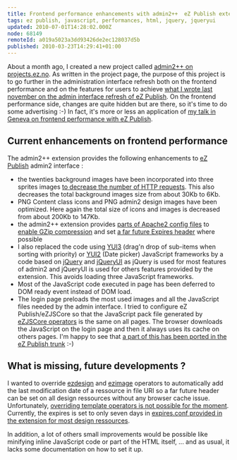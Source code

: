 ```yaml
---
title: Frontend performance enhancements with admin2++  eZ Publish extension
tags: ez publish, javascript, performances, html, jquery, jqueryui
updated: 2010-07-01T14:28:02.000Z
node: 68149
remoteId: a019a5023a3dd93426de2ec128037d5b
published: 2010-03-23T14:29:41+01:00
---
```


About a month ago, I created a new project called [admin2++ on projects.ez.no](http://projects.ez.no/admin2pp). As written in the project page, the purpose of this project is to go further in the administration interface refresh both on the frontend performance and on the features for users to achieve [what I wrote last november on the admin interface refresh of eZ Publish](/post/some-thougths-about-the-admin-interface-refresh-of-ez-publish). On the frontend performance side, changes are quite hidden but are there, so it's time to do some advertising :-) In fact, it's more or less an application of [my talk in Geneva on frontend performance with eZ Publish](/post/frontend-performance-with-ez-publish-slides-are-online).


## Current enhancements on frontend performance


The admin2++ extension provides the following enhancements to [eZ Publish](/tag/ez+publish) admin2 interface :

* the twenties background images have been incorporated into three sprites images [to decrease the number of HTTP requests](/post/optimiser-son-site-limiter-le-nombre-de-requetes-http). This also decreases the total background images size from about 30Kb to 6Kb.
* PNG Content class icons and PNG admin2 design images have been optimized. Here again the total size of icons and images is decreased from about 200Kb to 147Kb.
* the admin2++ extension provides [parts of Apache2 config files](http://svn.projects.ez.no/admin2pp/trunk/extension/admin2pp/doc/apache2/) to [enable GZip compression](/post/optimiser-son-site-sous-ubuntu-et-ailleurs-compresser-avec-gzip) and set [a far future Expires header](/post/optimiser-son-site-sous-ubuntu-configurer-l-en-tete-expires) where possible
* I also replaced the code using [YUI3](http://developer.yahoo.com/yui/3/) (drag'n drop of sub-items when sorting with priority) or [YUI2](http://developer.yahoo.com/yui/2/) (Date picker) JavaScript frameworks by a code based on [jQuery](http://jquery.com/) and [jQueryUI](http://jqueryui.com/) as jQuery is used for most features of admin2 and jQueryUI is used for others features provided by the extension. This avoids loading three JavaScript frameworks.
* Most of the JavaScript code executed in page has been deferred to DOM ready event instead of DOM load.
* The login page preloads the most used images and all the JavaScript files needed by the admin interface. I tried to configure eZ Publish/eZJSCore so that the JavaScript pack file generated by [eZJSCore operators](http://share.ez.no/articles/ez-publish/ezjscore-ez-publish-javascript-and-ajax-framework/) is the same on all pages. The browser downloads the JavaScript on the login page and then it always uses its cache on others pages. I'm happy to see that [a part of this has been ported in the eZ Publish trunk](http://pubsvn.ez.no/websvn2/revision.php?repname=nextgen&amp;path=/trunk/&amp;rev=25019) :-)

## What is missing, future developments ?


I wanted to override [ezdesign](http://ez.no/doc/ez_publish/technical_manual/4_x/reference/template_operators/urls/ezdesign) and [ezimage](http://ez.no/doc/ez_publish/technical_manual/4_x/reference/template_operators/urls/ezimage) operators to automatically add the last modification date of a ressource in file URI so a far future header can be set on all design ressources without any browser cache issue. Unfortunately, [overriding template operators is not possible for the moment](http://issues.ez.no/16265). Currently, the expires is set to only seven days in [expires.conf provided in the extension for most design ressources](http://websvn.projects.ez.no/wsvn/admin2pp/trunk/extension/admin2pp/doc/apache2/expires.conf).


In addition, a lot of others small improvements would be possible like minifying inline JavaScript code or part of the HTML itself, ... and as usual, it lacks some documentation on how to set it up.

